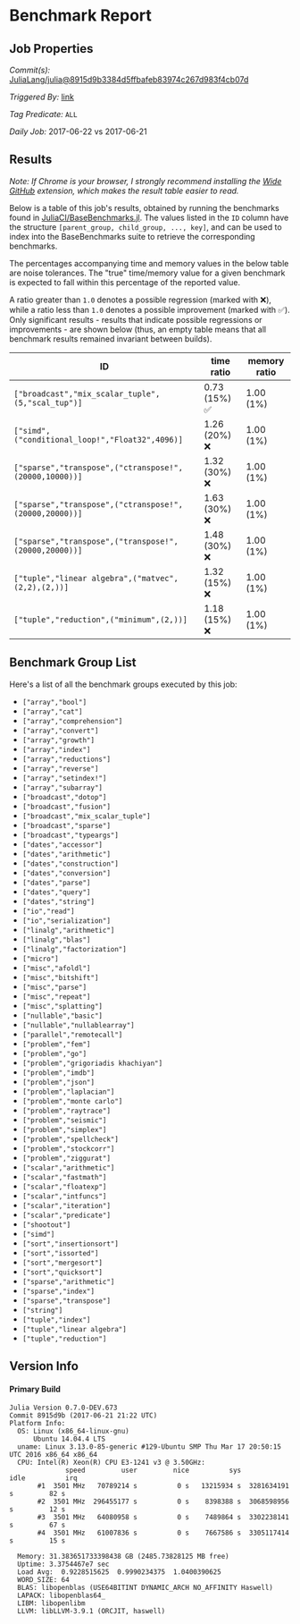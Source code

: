 # Benchmark Report

## Job Properties

*Commit(s):* [JuliaLang/julia@8915d9b3384d5ffbafeb83974c267d983f4cb07d](https://github.com/JuliaLang/julia/commit/8915d9b3384d5ffbafeb83974c267d983f4cb07d)

*Triggered By:* [link](https://github.com/JuliaLang/julia/commit/8915d9b3384d5ffbafeb83974c267d983f4cb07d#commitcomment-22694701)

*Tag Predicate:* `ALL`

*Daily Job:* 2017-06-22 vs 2017-06-21

## Results

*Note: If Chrome is your browser, I strongly recommend installing the [Wide GitHub](https://chrome.google.com/webstore/detail/wide-github/kaalofacklcidaampbokdplbklpeldpj?hl=en)
extension, which makes the result table easier to read.*

Below is a table of this job's results, obtained by running the benchmarks found in
[JuliaCI/BaseBenchmarks.jl](https://github.com/JuliaCI/BaseBenchmarks.jl). The values
listed in the `ID` column have the structure `[parent_group, child_group, ..., key]`,
and can be used to index into the BaseBenchmarks suite to retrieve the corresponding
benchmarks.

The percentages accompanying time and memory values in the below table are noise tolerances. The "true"
time/memory value for a given benchmark is expected to fall within this percentage of the reported value.

A ratio greater than `1.0` denotes a possible regression (marked with :x:), while a ratio less
than `1.0` denotes a possible improvement (marked with :white_check_mark:). Only significant results - results
that indicate possible regressions or improvements - are shown below (thus, an empty table means that all
benchmark results remained invariant between builds).

| ID | time ratio | memory ratio |
|----|------------|--------------|
| `["broadcast","mix_scalar_tuple",(5,"scal_tup")]` | 0.73 (15%) :white_check_mark: | 1.00 (1%)  |
| `["simd",("conditional_loop!","Float32",4096)]` | 1.26 (20%) :x: | 1.00 (1%)  |
| `["sparse","transpose",("ctranspose!",(20000,10000))]` | 1.32 (30%) :x: | 1.00 (1%)  |
| `["sparse","transpose",("ctranspose!",(20000,20000))]` | 1.63 (30%) :x: | 1.00 (1%)  |
| `["sparse","transpose",("transpose!",(20000,20000))]` | 1.48 (30%) :x: | 1.00 (1%)  |
| `["tuple","linear algebra",("matvec",(2,2),(2,))]` | 1.32 (15%) :x: | 1.00 (1%)  |
| `["tuple","reduction",("minimum",(2,))]` | 1.18 (15%) :x: | 1.00 (1%)  |

## Benchmark Group List

Here's a list of all the benchmark groups executed by this job:

- `["array","bool"]`
- `["array","cat"]`
- `["array","comprehension"]`
- `["array","convert"]`
- `["array","growth"]`
- `["array","index"]`
- `["array","reductions"]`
- `["array","reverse"]`
- `["array","setindex!"]`
- `["array","subarray"]`
- `["broadcast","dotop"]`
- `["broadcast","fusion"]`
- `["broadcast","mix_scalar_tuple"]`
- `["broadcast","sparse"]`
- `["broadcast","typeargs"]`
- `["dates","accessor"]`
- `["dates","arithmetic"]`
- `["dates","construction"]`
- `["dates","conversion"]`
- `["dates","parse"]`
- `["dates","query"]`
- `["dates","string"]`
- `["io","read"]`
- `["io","serialization"]`
- `["linalg","arithmetic"]`
- `["linalg","blas"]`
- `["linalg","factorization"]`
- `["micro"]`
- `["misc","afoldl"]`
- `["misc","bitshift"]`
- `["misc","parse"]`
- `["misc","repeat"]`
- `["misc","splatting"]`
- `["nullable","basic"]`
- `["nullable","nullablearray"]`
- `["parallel","remotecall"]`
- `["problem","fem"]`
- `["problem","go"]`
- `["problem","grigoriadis khachiyan"]`
- `["problem","imdb"]`
- `["problem","json"]`
- `["problem","laplacian"]`
- `["problem","monte carlo"]`
- `["problem","raytrace"]`
- `["problem","seismic"]`
- `["problem","simplex"]`
- `["problem","spellcheck"]`
- `["problem","stockcorr"]`
- `["problem","ziggurat"]`
- `["scalar","arithmetic"]`
- `["scalar","fastmath"]`
- `["scalar","floatexp"]`
- `["scalar","intfuncs"]`
- `["scalar","iteration"]`
- `["scalar","predicate"]`
- `["shootout"]`
- `["simd"]`
- `["sort","insertionsort"]`
- `["sort","issorted"]`
- `["sort","mergesort"]`
- `["sort","quicksort"]`
- `["sparse","arithmetic"]`
- `["sparse","index"]`
- `["sparse","transpose"]`
- `["string"]`
- `["tuple","index"]`
- `["tuple","linear algebra"]`
- `["tuple","reduction"]`

## Version Info

#### Primary Build

```
Julia Version 0.7.0-DEV.673
Commit 8915d9b (2017-06-21 21:22 UTC)
Platform Info:
  OS: Linux (x86_64-linux-gnu)
      Ubuntu 14.04.4 LTS
  uname: Linux 3.13.0-85-generic #129-Ubuntu SMP Thu Mar 17 20:50:15 UTC 2016 x86_64 x86_64
  CPU: Intel(R) Xeon(R) CPU E3-1241 v3 @ 3.50GHz: 
              speed         user         nice          sys         idle          irq
       #1  3501 MHz   70789214 s          0 s   13215934 s  3281634191 s         82 s
       #2  3501 MHz  296455177 s          0 s    8398388 s  3068598956 s         12 s
       #3  3501 MHz   64080958 s          0 s    7489864 s  3302238141 s         67 s
       #4  3501 MHz   61007836 s          0 s    7667586 s  3305117414 s         15 s
       
  Memory: 31.383651733398438 GB (2485.73828125 MB free)
  Uptime: 3.3754467e7 sec
  Load Avg:  0.9228515625  0.9990234375  1.0400390625
  WORD_SIZE: 64
  BLAS: libopenblas (USE64BITINT DYNAMIC_ARCH NO_AFFINITY Haswell)
  LAPACK: libopenblas64_
  LIBM: libopenlibm
  LLVM: libLLVM-3.9.1 (ORCJIT, haswell)

```
